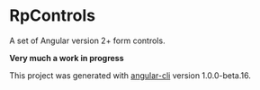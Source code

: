 # RpControls

A set of Angular version 2+ form controls.

**Very much a work in progress**

This project was generated with [angular-cli](https://github.com/angular/angular-cli) version 1.0.0-beta.16.
